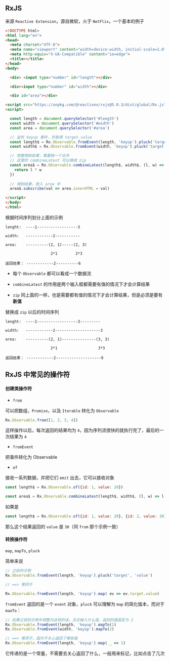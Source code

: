 ## RxJS

来源 `Reactive Extension`，源自微软，火于 `NetFlix`，一个基本的例子

```html
<!DOCTYPE html>
<html lang="en">
<head>
  <meta charset="UTF-8">
  <meta name="viewport" content="width=device-width, initial-scale=1.0">
  <meta http-equiv="X-UA-Compatible" content="ie=edge">
  <title></title>
</head>
<body>

  <div> <input type="number" id="length"></div>

  <div><input type="number" id="width"></div>

  <div id="area"></div>

<script src="https://unpkg.com/@reactivex/rxjs@5.0.3/dist/global/Rx.js"></script>
<script>

  const length = document.querySelector('#length')
  const width = document.querySelector('#width')
  const area = document.querySelector('#area')

  // 监听 keyup 事件，并取得 target.value
  const length$ = Rx.Observable.fromEvent(length, 'keyup').pluck('target', 'value')
  const width$ = Rx.Observable.fromEvent(width, 'keyup').pluck('target', 'value')

  // 想要得到结果，需要做一个合并
  // 这里的 combineLatest 可以换成 zip
  const area$ = Rx.Observable.combineLatest(length$, width$, (l, w) => {
    return l * w
  })
  
  // 得到结果，放入 area 中
  area$.subscribe(val => area.innerHTML = val)

</script>
</body>
</html>
```

根据时间序列划分上面的示例

```
lenght:  ----1------------------3

width:   ------------2-----------

area:    ----------(2, 1)-----(2, 3)

                    2*1        2*3

返回结果： ------------2----------6
```

* 每个 `Observable` 都可以看成一个数据流

* `combineLatest` 的作用是两个输入框都需要有值的情况下才会计算结果

* `zip` 同上面的一样，也是需要都有值的情况下才会计算结果，但是必须是要有**新值**

替换成 `zip` 以后的时间序列

```
lenght:  ----1------------------3---------

width:   ------------2--------------------3

area:    ----------(2, 1)---------------(3, 3)

                    2*1                  3*3

返回结果： ------------2--------------------9
```



## RxJS 中常见的操作符

#### 创建类操作符

* `from`

可以把数组，`Promise`，以及 `Iterable` 转化为 `Observable`

```js
Rx.Observable.from([1, 2, 3, 4])
```

这样操作以后，每次返回的结果均为 `4`，因为序列流很快的就执行完了，最后的一次结果为 `4`

* `fromEvent`

把事件转化为 Observable

* `of`

接收一系列数据，并把它们 `emit` 出去，它可以接收对象

```js
const length$ = Rx.Observable.of({id: 1, value: 20})

const area$ = Rx.Observable.combineLatest(length$, width$, (l, w) => l.value * w)
```

如果是

```js
const length$ = Rx.Observable.of({id: 1, value: 20}, {id: 2, value: 30})
```

那么这个结果返回的 `value` 是 `30`（同 `from` 那个示例一致）



#### 转换操作符

`map`, `mapTo`, `pluck`

简单来说

```js
// 之前的示例
Rx.Observable.fromEvent(length, 'keyup').pluck('target', 'value')

// ==> 等同于

Rx.Observable.fromEvent(length, 'keyup').map( ev => ev.target.value)
```

`fromEvent` 返回的是一个 `event` 对象，`pluck` 可以理解为 `map` 的简化版本，而对于 `maoTo`：

```js
// 如果之前的示例中调整为这样的话，无论输入什么值，返回的值固定为 2
Rx.Observable.fromEvent(length, 'keyup').mapTo(1)
Rx.Observable.fromEvent(width, 'keyup').mapTo(2)

// ==> 等同于，因为不关心返回了哪些值
Rx.Observable.fromEvent(length, 'keyup').map( _ => 1)
```

它传递的是一个常量，不需要去关心返回了什么，一般用来标记，比如点击了几次